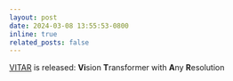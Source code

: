 ```yaml
---
layout: post
date: 2024-03-08 13:55:53-0800
inline: true
related_posts: false
---
```


[VITAR](https://arxiv.org/pdf/2403.18361) is released: **Vi**sion **T**ransformer with **A**ny **R**esolution